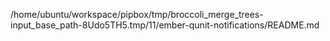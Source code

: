 /home/ubuntu/workspace/pipbox/tmp/broccoli_merge_trees-input_base_path-8Udo5TH5.tmp/11/ember-qunit-notifications/README.md